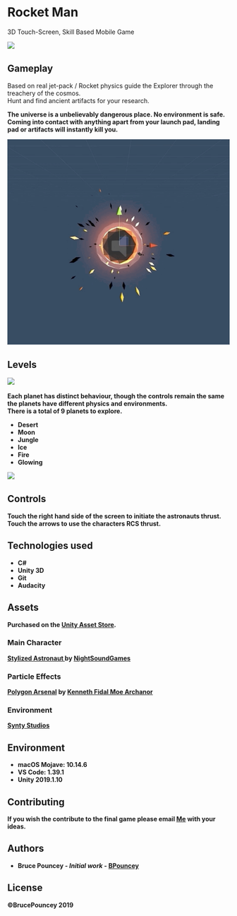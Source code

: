 # Rocket Man
3D Touch-Screen, Skill Based Mobile Game<br>

![](desertgif.gif)

## Gameplay
Based on real jet-pack / Rocket physics guide the Explorer through the treachery of the cosmos.<br>
Hunt and find ancient artifacts for your research.<br>

<b>The universe is a unbelievably dangerous place. No environment is safe. Coming into contact with anything apart from your launch pad, landing pad or artifacts will instantly kill you.

![](artifactgif.gif)

## Levels

![](levelselectgif.gif)

Each planet has distinct behaviour, though the controls remain the same the planets have different physics and environments.<br>
There is a total of 9 planets to explore.<br>
* Desert
* Moon
* Jungle
* Ice
* Fire
* Glowing

![](moongif.gif)

## Controls
<b>Touch the right hand side of the screen to initiate the astronauts thrust. Touch the arrows to use the characters RCS thrust.<br>

## Technologies used
* C#
* Unity 3D 
* Git
* Audacity

## Assets
Purchased on the [Unity Asset Store](https://assetstore.unity.com/). <br>

### Main Character
[Stylized Astronaut ](https://sketchfab.com/3d-models/stylized-astronaut-986714d296be4e7aae0adc53ce792012) by [NightSoundGames](https://www.nightsoundgames.com/)<br>

### Particle Effects
[Polygon Arsenal](https://www.youtube.com/watch?v=280kTK8Y3TU&feature=youtu.be) by [Kenneth Fidal Moe Archanor](https://archanor.com/)<br>

### Environment
[Synty Studios](https://syntystore.com/)<br>

## Environment
* macOS Mojave: 10.14.6
* VS Code: 1.39.1
* Unity 2019.1.10

## Contributing
If you wish the contribute to the final game please email [Me](bruce.pouncey@yahoo.com) with your ideas.

## Authors
* **Bruce Pouncey** - *Initial work* - [BPouncey](https://github.com/BPouncey)

## License
©BrucePouncey 2019


